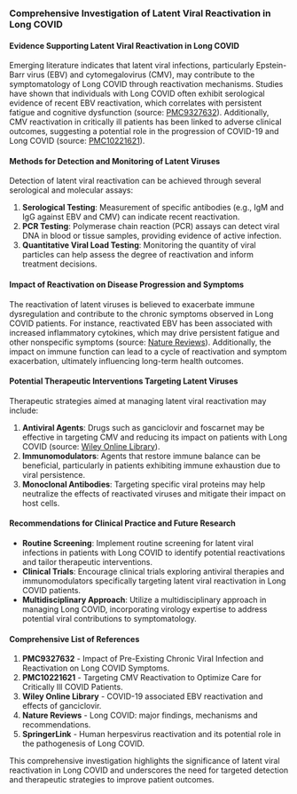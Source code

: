 ### Comprehensive Investigation of Latent Viral Reactivation in Long COVID

#### Evidence Supporting Latent Viral Reactivation in Long COVID
Emerging literature indicates that latent viral infections, particularly Epstein-Barr virus (EBV) and cytomegalovirus (CMV), may contribute to the symptomatology of Long COVID through reactivation mechanisms. Studies have shown that individuals with Long COVID often exhibit serological evidence of recent EBV reactivation, which correlates with persistent fatigue and cognitive dysfunction (source: [PMC9327632](https://pmc.ncbi.nlm.nih.gov/articles/PMC9327632/)). Additionally, CMV reactivation in critically ill patients has been linked to adverse clinical outcomes, suggesting a potential role in the progression of COVID-19 and Long COVID (source: [PMC10221621](https://www.ncbi.nlm.nih.gov/pmc/articles/PMC10221621/)).

#### Methods for Detection and Monitoring of Latent Viruses
Detection of latent viral reactivation can be achieved through several serological and molecular assays:
1. **Serological Testing**: Measurement of specific antibodies (e.g., IgM and IgG against EBV and CMV) can indicate recent reactivation.
2. **PCR Testing**: Polymerase chain reaction (PCR) assays can detect viral DNA in blood or tissue samples, providing evidence of active infection.
3. **Quantitative Viral Load Testing**: Monitoring the quantity of viral particles can help assess the degree of reactivation and inform treatment decisions.

#### Impact of Reactivation on Disease Progression and Symptoms
The reactivation of latent viruses is believed to exacerbate immune dysregulation and contribute to the chronic symptoms observed in Long COVID patients. For instance, reactivated EBV has been associated with increased inflammatory cytokines, which may drive persistent fatigue and other nonspecific symptoms (source: [Nature Reviews](https://www.nature.com/articles/s41579-022-00846-2)). Additionally, the impact on immune function can lead to a cycle of reactivation and symptom exacerbation, ultimately influencing long-term health outcomes.

#### Potential Therapeutic Interventions Targeting Latent Viruses
Therapeutic strategies aimed at managing latent viral reactivation may include:
1. **Antiviral Agents**: Drugs such as ganciclovir and foscarnet may be effective in targeting CMV and reducing its impact on patients with Long COVID (source: [Wiley Online Library](https://onlinelibrary.wiley.com/doi/10.1002/iid3.597)).
2. **Immunomodulators**: Agents that restore immune balance can be beneficial, particularly in patients exhibiting immune exhaustion due to viral persistence.
3. **Monoclonal Antibodies**: Targeting specific viral proteins may help neutralize the effects of reactivated viruses and mitigate their impact on host cells.

#### Recommendations for Clinical Practice and Future Research
- **Routine Screening**: Implement routine screening for latent viral infections in patients with Long COVID to identify potential reactivations and tailor therapeutic interventions.
- **Clinical Trials**: Encourage clinical trials exploring antiviral therapies and immunomodulators specifically targeting latent viral reactivation in Long COVID patients.
- **Multidisciplinary Approach**: Utilize a multidisciplinary approach in managing Long COVID, incorporating virology expertise to address potential viral contributions to symptomatology.

#### Comprehensive List of References
1. **PMC9327632** - Impact of Pre-Existing Chronic Viral Infection and Reactivation on Long COVID Symptoms.
2. **PMC10221621** - Targeting CMV Reactivation to Optimize Care for Critically Ill COVID Patients.
3. **Wiley Online Library** - COVID-19 associated EBV reactivation and effects of ganciclovir.
4. **Nature Reviews** - Long COVID: major findings, mechanisms and recommendations.
5. **SpringerLink** - Human herpesvirus reactivation and its potential role in the pathogenesis of Long COVID.

This comprehensive investigation highlights the significance of latent viral reactivation in Long COVID and underscores the need for targeted detection and therapeutic strategies to improve patient outcomes.